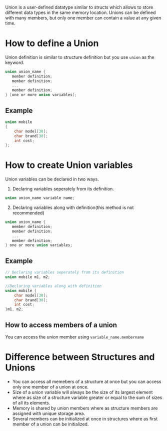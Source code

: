Union is a user-defined datatype similar to structs which allows to store different data types in the same memory location. Unions can be defined with many members, but only one member can contain a value at any given time.

# How to define a Union

Union definition is similar to structure definition but you use `union` as the keyword.

```c
union union_name {
   member definition;
   member definition;
   ...
   member definition;
} [one or more union variables];  
```

## Example

```c
union mobile
{
    char model[30];
    char brand[30];
    int cost;   
};
```
# How to create Union variables

Union variables can be declared in two ways.

1. Declaring variables seperately from its definition.

```c
union union_name variable name;
```

2. Declaring variables along with definition(this method is not recommended)


```c
union union_name {
   member definition;
   member definition;
   ...
   member definition;
} one or more union variables;  
```
## Example

```c
// Declaring variables seperately from its definition
union mobile m1, m2;

//Declaring variables along with definition
union mobile {
    char model[30];
    char brand[30];
    int cost; 
}m1, m2;

```

## How to access members of a union

You can access the union member using `variable_name.membername`

# Difference between Structures and Unions

* You can access all memebers of a structure at once but you can access only one member of a union at once.
* Size of a union variable  will always be the size of its largest element where as size of a structure variable greater or equal to the sum of sizes of all its elements.
* Memory is shared by union members where as structure members are assigned with unique storage area.
* Several members can be initialized at once in structures where as first member of a union can be initialized.

